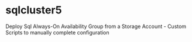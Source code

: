 # sqlcluster5
Deploy Sql Always-On Availability Group from a Storage Account - Custom Scripts to manually complete configuration 
